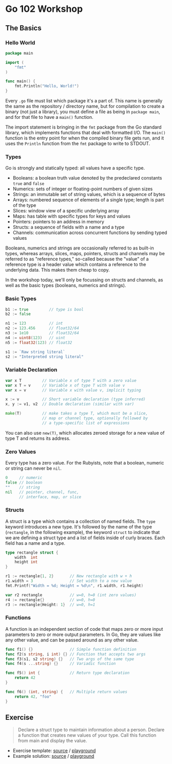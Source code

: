 # Go 102 Workshop

## The Basics

### Hello World

```go
package main

import (
	"fmt"
)

func main() {
	fmt.Println("Hello, World!")
}
```

Every `.go` file must list which package it's a part of. This name is generally
the same as the repository / directory name, but for compilation to create a
binary (not just a library), you must define a file as being in `package main`,
and for that file to have a `main()` function.

The import statement is bringing in the `fmt` package from the Go standard
library, which implements functions that deal with formatted I/O.  The `main()`
function is the entry point for when the compiled binary file gets run, and it
uses the `Println` function from the `fmt` package to write to STDOUT.

### Types

Go is strongly and statically typed: all values have a specific type.

* Booleans: a boolean truth value denoted by the predeclared constants `true`
  and `false`
* Numerics: sets of integer or floating-point numbers of given sizes
* Strings: an immutable set of string values, which is a sequence of bytes
* Arrays: numbered sequence of elements of a single type; length is part of the
  type
* Slices: window view of a specific underlying array
* Maps: has table with specific types for keys and values
* Pointers: pointers to an address in memory
* Structs: a sequence of fields with a name and a type
* Channels: communication across concurrent functions by sending typed values

Booleans, numerics and strings are occasionally referred to as built-in types,
whereas arrays, slices, maps, pointers, structs and channels may be referred to
as "reference types," so-called because the "value" of a reference type is a
header value which contains a reference to the underlying data. This makes them
cheap to copy.

In the workshop today, we'll only be focussing on structs and channels, as well
as the basic types (booleans, numerics and strings).

### Basic Types

```go
b1 := true         // type is bool
b2 := false

n1 := 123          // int
n2 := 123.456      // float32/64
n3 := 1e10         // float32/64
n4 := uint8(123)   // uint
n5 := float32(123) // float32

s1 := `Raw string literal`
s2 := "Interpreted string literal"
```

### Variable Declaration

```go
var x T         // Variable x of type T with a zero value
var x T = v     // Variable x of type T with value v
var x = v       // Variable x with value v, implicit typing

x := v          // Short variable declaration (type inferred)
x, y := v1, v2  // Double declaration (similar with var)

make(T)         // make takes a type T, which must be a slice,
                // map or channel type, optionally followed by
                // a type-specific list of expressions
```

You can also use `new(T)`, which allocates zeroed storage for a new value of
type T and returns its address.

### Zero Values

Every type has a zero value. For the Rubyists, note that a boolean, numeric or
string can never be `nil`.

```go
0     // numeric
false // boolean
""    // string
nil   // pointer, channel, func,
      // interface, map, or slice
```

### Structs

A struct is a type which contains a collection of named fields. The `type`
keyword introduces a new type. It's followed by the name of the type
(`rectangle`, in the following example), the keyword `struct` to indicate that
we are defining a struct type and a list of fields inside of curly braces. Each
field has a name and a type.

```go
type rectangle struct {
	width  int
	height int
}

r1 := rectangle{1, 2}       // New rectangle with w + h
r1.width = 3                // Set width to a new value
fmt.Printf("Width = %d; Height = %d\n", r1.width, r1.height)

var r2 rectangle            // w=0, h=0 (int zero values)
r4 := rectangle{}           // w=0, h=0
r3 := rectangle{Height: 1}  // w=0, h=1
```

### Functions

A function is an independent section of code that maps zero or more input
parameters to zero or more output parameters. In Go, they are values like any
other value, and can be passed around as any other value.

```go
func f1() {}                // Simple function definition
func f2(s string, i int) {} // Function that accepts two args
func f3(s1, s2 string) {}   // Two args of the same type
func f4(s ...string) {}     // Variadic function

func f5() int {             // Return type declaration
	return 42
}

func f6() (int, string) {   // Multiple return values
	return 42, "foo"
}
```

## Exercise

> Declare a struct type to maintain information about a person.  Declare a
> function that creates new values of your type.  Call this function from main
> and display the value.

* Exercise template: [source][ts] / [playground][tp]
* Example solution: [source][ss] / [playground][sp]

[ts]: exercises/basics/template/basics.go
[tp]: http://play.golang.org/p/ta6oFzjgwn
[ss]: exercises/basics/solution/basics.go
[sp]: http://play.golang.org/p/xTcpaKL4KG
